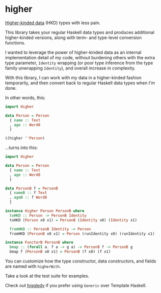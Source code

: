 # higher

[Higher-kinded data][hkd] (HKD) types with less pain.

[hkd]: https://reasonablypolymorphic.com/blog/higher-kinded-data/

This library takes your regular Haskell data types and produces additional
higher-kinded versions, along with term- and type-level conversion functions.

I wanted to leverage the power of higher-kinded data as an internal
implementation detail of my code, without burdening others with the extra type
parameter, `Identity` wrapping (or poor type inference from the type family
unwrapping `Identity`), and overall increase in complexity.

With this library, I can work with my data in a higher-kinded fashion
temporarily, and then convert back to regular Haskell data types when I'm done.

In other words, this:

```haskell
import Higher

data Person = Person
  { name :: Text
  , age :: Word8
  }

$(higher ''Person)
```

...turns into this:

```haskell
import Higher

data Person = Person
  { name :: Text
  , age :: Word8
  }

data PersonB f = PersonB
  { nameB :: f Text
  , ageB :: f Word8
  }

instance Higher Person PersonB where
  toHKD :: Person -> PersonB Identity
  toHKD (Person x0 x1) = PersonB (Identity x0) (Identity x1)

  fromHKD :: PersonB Identity -> Person
  fromHKD (PersonB x0 x1) = Person (runIdentity x0) (runIdentity x1)

instance FunctorB PersonB where
  bmap :: (forall a. f a -> g a) -> PersonB f -> PersonB g
  bmap f (PersonB x0 x1) = PersonB (f x0) (f x1)
```

You can customize how the type constructor, data constructors, and fields are
named with `higherWith`.

Take a look at the test suite for examples.

Check out [higgledy](https://github.com/i-am-tom/higgledy) if you prefer using
`Generic` over Template Haskell.
